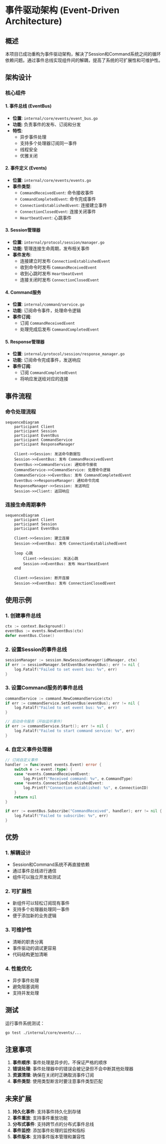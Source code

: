 # 事件驱动架构 (Event-Driven Architecture)

## 概述

本项目已成功重构为事件驱动架构，解决了Session和Command系统之间的循环依赖问题。通过事件总线实现组件间的解耦，提高了系统的可扩展性和可维护性。

## 架构设计

### 核心组件

#### 1. 事件总线 (EventBus)
- **位置**: `internal/core/events/event_bus.go`
- **功能**: 负责事件的发布、订阅和分发
- **特性**: 
  - 异步事件处理
  - 支持多个处理器订阅同一事件
  - 线程安全
  - 优雅关闭

#### 2. 事件定义 (Events)
- **位置**: `internal/core/events/events.go`
- **事件类型**:
  - `CommandReceivedEvent`: 命令接收事件
  - `CommandCompletedEvent`: 命令完成事件
  - `ConnectionEstablishedEvent`: 连接建立事件
  - `ConnectionClosedEvent`: 连接关闭事件
  - `HeartbeatEvent`: 心跳事件

#### 3. Session管理器
- **位置**: `internal/protocol/session/manager.go`
- **功能**: 管理连接生命周期，发布相关事件
- **事件发布**:
  - 连接建立时发布 `ConnectionEstablishedEvent`
  - 收到命令时发布 `CommandReceivedEvent`
  - 收到心跳时发布 `HeartbeatEvent`
  - 连接关闭时发布 `ConnectionClosedEvent`

#### 4. Command服务
- **位置**: `internal/command/service.go`
- **功能**: 订阅命令事件，处理命令逻辑
- **事件订阅**:
  - 订阅 `CommandReceivedEvent`
  - 处理完成后发布 `CommandCompletedEvent`

#### 5. Response管理器
- **位置**: `internal/protocol/session/response_manager.go`
- **功能**: 订阅命令完成事件，发送响应
- **事件订阅**:
  - 订阅 `CommandCompletedEvent`
  - 将响应发送给对应的连接

## 事件流程

### 命令处理流程

```mermaid
sequenceDiagram
    participant Client
    participant Session
    participant EventBus
    participant CommandService
    participant ResponseManager
    
    Client->>Session: 发送命令数据包
    Session->>EventBus: 发布 CommandReceivedEvent
    EventBus->>CommandService: 通知命令接收
    CommandService->>CommandService: 处理命令逻辑
    CommandService->>EventBus: 发布 CommandCompletedEvent
    EventBus->>ResponseManager: 通知命令完成
    ResponseManager->>Session: 发送响应
    Session->>Client: 返回响应
```

### 连接生命周期事件

```mermaid
sequenceDiagram
    participant Client
    participant Session
    participant EventBus
    
    Client->>Session: 建立连接
    Session->>EventBus: 发布 ConnectionEstablishedEvent
    
    loop 心跳
        Client->>Session: 发送心跳
        Session->>EventBus: 发布 HeartbeatEvent
    end
    
    Client->>Session: 断开连接
    Session->>EventBus: 发布 ConnectionClosedEvent
```

## 使用示例

### 1. 创建事件总线

```go
ctx := context.Background()
eventBus := events.NewEventBus(ctx)
defer eventBus.Close()
```

### 2. 设置Session的事件总线

```go
sessionManager := session.NewSessionManager(idManager, ctx)
if err := sessionManager.SetEventBus(eventBus); err != nil {
    log.Fatalf("Failed to set event bus: %v", err)
}
```

### 3. 设置Command服务的事件总线

```go
commandService := command.NewCommandService(ctx)
if err := commandService.SetEventBus(eventBus); err != nil {
    log.Fatalf("Failed to set event bus: %v", err)
}

// 启动命令服务（开始监听事件）
if err := commandService.Start(); err != nil {
    log.Fatalf("Failed to start command service: %v", err)
}
```

### 4. 自定义事件处理器

```go
// 订阅自定义事件
handler := func(event events.Event) error {
    switch e := event.(type) {
    case *events.CommandReceivedEvent:
        log.Printf("Received command: %v", e.CommandType)
    case *events.ConnectionEstablishedEvent:
        log.Printf("Connection established: %s", e.ConnectionID)
    }
    return nil
}

if err := eventBus.Subscribe("CommandReceived", handler); err != nil {
    log.Fatalf("Failed to subscribe: %v", err)
}
```

## 优势

### 1. 解耦设计
- Session和Command系统不再直接依赖
- 通过事件总线进行通信
- 组件可以独立开发和测试

### 2. 可扩展性
- 新组件可以轻松订阅现有事件
- 支持多个处理器处理同一事件
- 便于添加新的业务逻辑

### 3. 可维护性
- 清晰的职责分离
- 事件驱动的调试更容易
- 代码结构更加清晰

### 4. 性能优化
- 异步事件处理
- 避免阻塞调用
- 支持并发处理

## 测试

运行事件系统测试：

```bash
go test ./internal/core/events/...
```

## 注意事项

1. **事件顺序**: 事件处理是异步的，不保证严格的顺序
2. **错误处理**: 事件处理器中的错误会被记录但不会中断其他处理器
3. **资源清理**: 确保在关闭时正确取消事件订阅
4. **事件类型**: 使用类型断言时要注意事件类型匹配

## 未来扩展

1. **持久化事件**: 支持事件持久化到存储
2. **事件重放**: 支持事件重放功能
3. **分布式事件**: 支持跨节点的分布式事件总线
4. **事件监控**: 添加事件处理的监控和指标
5. **事件版本**: 支持事件版本管理和兼容性 